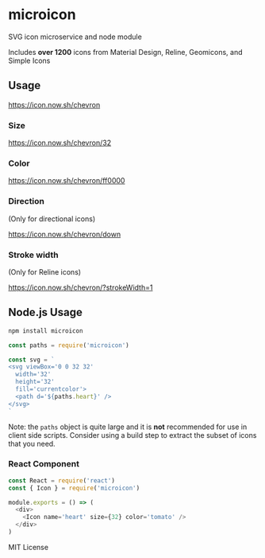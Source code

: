 
# microicon

SVG icon microservice and node module

Includes **over 1200** icons from Material Design, Reline, Geomicons, and Simple Icons

## Usage

https://icon.now.sh/chevron

### Size

https://icon.now.sh/chevron/32

### Color

https://icon.now.sh/chevron/ff0000

### Direction

(Only for directional icons)

https://icon.now.sh/chevron/down

### Stroke width

(Only for Reline icons)

https://icon.now.sh/chevron/?strokeWidth=1


## Node.js Usage

```sh
npm install microicon
```

```js
const paths = require('microicon')

const svg = `
<svg viewBox='0 0 32 32'
  width='32'
  height='32'
  fill='currentcolor'>
  <path d='${paths.heart}' />
</svg>
`
```

Note: the `paths` object is quite large and it is **not** recommended for use in client side scripts. Consider using a build step to extract the subset of icons that you need.

### React Component

```js
const React = require('react')
const { Icon } = require('microicon')

module.exports = () => (
  <div>
    <Icon name='heart' size={32} color='tomato' />
  </div>
)
```


MIT License

